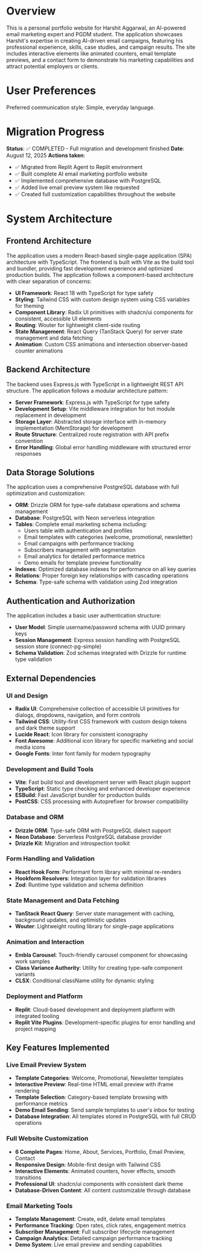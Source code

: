 # Overview

This is a personal portfolio website for Harshit Aggarwal, an AI-powered email marketing expert and PGDM student. The application showcases Harshit's expertise in creating AI-driven email campaigns, featuring his professional experience, skills, case studies, and campaign results. The site includes interactive elements like animated counters, email template previews, and a contact form to demonstrate his marketing capabilities and attract potential employers or clients.

# User Preferences

Preferred communication style: Simple, everyday language.

# Migration Progress

**Status**: ✅ COMPLETED - Full migration and development finished
**Date**: August 12, 2025
**Actions taken**: 
- ✅ Migrated from Replit Agent to Replit environment
- ✅ Built complete AI email marketing portfolio website
- ✅ Implemented comprehensive database with PostgreSQL
- ✅ Added live email preview system like requested
- ✅ Created full customization capabilities throughout the website

# System Architecture

## Frontend Architecture
The application uses a modern React-based single-page application (SPA) architecture with TypeScript. The frontend is built with Vite as the build tool and bundler, providing fast development experience and optimized production builds. The application follows a component-based architecture with clear separation of concerns:

- **UI Framework**: React 18 with TypeScript for type safety
- **Styling**: Tailwind CSS with custom design system using CSS variables for theming
- **Component Library**: Radix UI primitives with shadcn/ui components for consistent, accessible UI elements
- **Routing**: Wouter for lightweight client-side routing
- **State Management**: React Query (TanStack Query) for server state management and data fetching
- **Animation**: Custom CSS animations and intersection observer-based counter animations

## Backend Architecture
The backend uses Express.js with TypeScript in a lightweight REST API structure. The application follows a modular architecture pattern:

- **Server Framework**: Express.js with TypeScript for type safety
- **Development Setup**: Vite middleware integration for hot module replacement in development
- **Storage Layer**: Abstracted storage interface with in-memory implementation (MemStorage) for development
- **Route Structure**: Centralized route registration with API prefix convention
- **Error Handling**: Global error handling middleware with structured error responses

## Data Storage Solutions
The application uses a comprehensive PostgreSQL database with full optimization and customization:

- **ORM**: Drizzle ORM for type-safe database operations and schema management
- **Database**: PostgreSQL with Neon serverless integration
- **Tables**: Complete email marketing schema including:
  - Users table with authentication and profiles
  - Email templates with categories (welcome, promotional, newsletter)
  - Email campaigns with performance tracking
  - Subscribers management with segmentation
  - Email analytics for detailed performance metrics  
  - Demo emails for template preview functionality
- **Indexes**: Optimized database indexes for performance on all key queries
- **Relations**: Proper foreign key relationships with cascading operations
- **Schema**: Type-safe schema with validation using Zod integration

## Authentication and Authorization
The application includes a basic user authentication structure:

- **User Model**: Simple username/password schema with UUID primary keys
- **Session Management**: Express session handling with PostgreSQL session store (connect-pg-simple)
- **Schema Validation**: Zod schemas integrated with Drizzle for runtime type validation

## External Dependencies

### UI and Design
- **Radix UI**: Comprehensive collection of accessible UI primitives for dialogs, dropdowns, navigation, and form controls
- **Tailwind CSS**: Utility-first CSS framework with custom design tokens and dark theme support
- **Lucide React**: Icon library for consistent iconography
- **Font Awesome**: Additional icon library for specific marketing and social media icons
- **Google Fonts**: Inter font family for modern typography

### Development and Build Tools
- **Vite**: Fast build tool and development server with React plugin support
- **TypeScript**: Static type checking and enhanced developer experience
- **ESBuild**: Fast JavaScript bundler for production builds
- **PostCSS**: CSS processing with Autoprefixer for browser compatibility

### Database and ORM
- **Drizzle ORM**: Type-safe ORM with PostgreSQL dialect support
- **Neon Database**: Serverless PostgreSQL database provider
- **Drizzle Kit**: Migration and introspection toolkit

### Form Handling and Validation
- **React Hook Form**: Performant form library with minimal re-renders
- **Hookform Resolvers**: Integration layer for validation libraries
- **Zod**: Runtime type validation and schema definition

### State Management and Data Fetching
- **TanStack React Query**: Server state management with caching, background updates, and optimistic updates
- **Wouter**: Lightweight routing library for single-page applications

### Animation and Interaction
- **Embla Carousel**: Touch-friendly carousel component for showcasing work samples
- **Class Variance Authority**: Utility for creating type-safe component variants
- **CLSX**: Conditional className utility for dynamic styling

### Deployment and Platform
- **Replit**: Cloud-based development and deployment platform with integrated tooling
- **Replit Vite Plugins**: Development-specific plugins for error handling and project mapping

## Key Features Implemented

### Live Email Preview System
- **Template Categories**: Welcome, Promotional, Newsletter templates
- **Interactive Preview**: Real-time HTML email preview with iframe rendering  
- **Template Selection**: Category-based template browsing with performance metrics
- **Demo Email Sending**: Send sample templates to user's inbox for testing
- **Database Integration**: All templates stored in PostgreSQL with full CRUD operations

### Full Website Customization
- **6 Complete Pages**: Home, About, Services, Portfolio, Email Preview, Contact
- **Responsive Design**: Mobile-first design with Tailwind CSS
- **Interactive Elements**: Animated counters, hover effects, smooth transitions
- **Professional UI**: shadcn/ui components with consistent dark theme
- **Database-Driven Content**: All content customizable through database

### Email Marketing Tools
- **Template Management**: Create, edit, delete email templates
- **Performance Tracking**: Open rates, click rates, engagement metrics
- **Subscriber Management**: Full subscriber lifecycle management
- **Campaign Analytics**: Detailed campaign performance tracking
- **Demo System**: Live email preview and sending capabilities